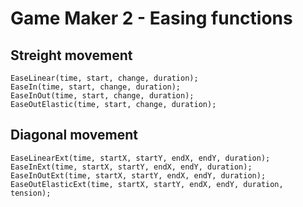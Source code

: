 # Game Maker 2 - Easing functions

## Streight movement
```
EaseLinear(time, start, change, duration);
EaseIn(time, start, change, duration);
EaseInOut(time, start, change, duration);
EaseOutElastic(time, start, change, duration);
```

## Diagonal movement
```
EaseLinearExt(time, startX, startY, endX, endY, duration);
EaseInExt(time, startX, startY, endX, endY, duration);
EaseInOutExt(time, startX, startY, endX, endY, duration);
EaseOutElasticExt(time, startX, startY, endX, endY, duration, tension);
```
